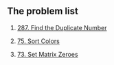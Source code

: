 ## The problem list 
1. [287. Find the Duplicate Number](./287.%20Find%20the%20Duplicate%20Number.md)

2. [75. Sort Colors](https://leetcode.com/problems/sort-colors/description/)

3. [73. Set Matrix Zeroes](https://leetcode.com/problems/set-matrix-zeroes/)

